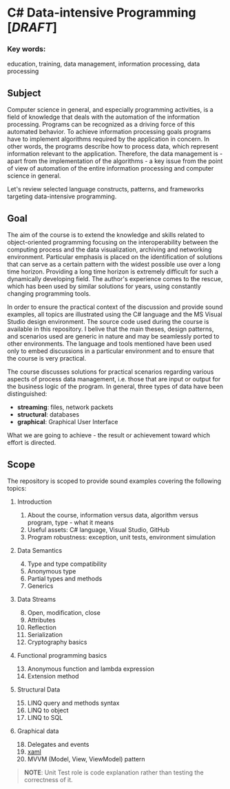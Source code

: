 
# C# Data-intensive Programming [*DRAFT*]

### Key words:

education, training, data management, information processing, data processing

## Subject

Computer science in general, and especially programming activities, is a field of knowledge that deals with the automation of the information processing. Programs can be recognized as a driving force of this automated behavior.  To achieve information processing goals programs have to implement algorithms required by the application in concern. In other words, the programs describe how to process data, which represent information relevant to the application. Therefore, the data management is - apart from the implementation of the algorithms - a key issue from the point of view of automation of the entire information processing and computer science in general.

Let's review selected language constructs, patterns, and frameworks targeting data-intensive programming.
 
## Goal 

The aim of the course is to extend the knowledge and skills related to object-oriented programming focusing on the interoperability between the computing process and the data visualization, archiving and networking environment. Particular emphasis is placed on the identification of solutions that can serve as a certain pattern with the widest possible use over a long time horizon. Providing a long time horizon is extremely difficult for such a dynamically developing field. The author's experience comes to the rescue, which has been used by similar solutions for years, using constantly changing programming tools.

In order to ensure the practical context of the discussion and provide sound examples, all topics are illustrated using the C# language and the MS Visual Studio design environment. The source code used during the course is available in this repository. I belive that the main theses, design patterns, and scenarios used are generic in nature and may be seamlessly ported to other environments. The language and tools mentioned have been used only to embed discussions in a particular environment and to ensure that the course is very practical.

The course discusses solutions for practical scenarios regarding various aspects of process data management, i.e. those that are input or output for the business logic of the program. In general, three types of data have been distinguished:

- **streaming**: files, network packets
- **structural**: databases
- **graphical**: Graphical User Interface

What we are going to achieve - the result or achievement toward which effort is directed.


## Scope

The repository is scoped to provide sound examples covering the following topics:

1. Introduction
	1. About the course, information versus data, algorithm versus program, type - what it means
	2. Useful assets: C# language, Visual Studio, GitHub 
	3. Program robustness: exception, unit tests, environment simulation 
2. Data Semantics
 
	4. Type and type compatibility
	5. Anonymous type
	6. Partial types and methods
	7. Generics 
3. Data Streams

	8. Open, modification, close
	9. Attributes
	10. Reflection
	11. Serialization
	12. Cryptography basics
4. Functional programming basics

	13. Anonymous function and lambda expression
	14. Extension method
5. Structural Data

	15. LINQ query and methods syntax
	16. LINQ to object
	17. LINQ to SQL
5. Graphical data

	18. Delegates and events
	19. [xaml](https://docs.microsoft.com/en-us/dotnet/framework/xaml-services/)
	20.  MVVM (Model, View, ViewModel) pattern

> **NOTE**: Unit Test role is code explanation rather than testing the correctness of it. 
